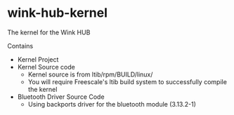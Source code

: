 wink-hub-kernel
===============

The kernel for the Wink HUB

Contains
- Kernel Project
- Kernel Source code
  - Kernel source is from ltib/rpm/BUILD/linux/
  - You will require Freescale's ltib build system to successfully compile the kernel
- Bluetooth Driver Source Code
  - Using backports driver for the bluetooth module (3.13.2-1)


